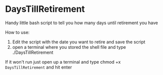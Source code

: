 # DaysTillRetirement
Handy little bash script to tell you how many days until retirement you have


How to use:

1. Edit the script with the date you want to retire and save the script
2. open a terminal where you stored the shell file and type ./DaysTillRetirement


If it won't run just open up a terminal and type chmod +x `DaysTillRetirement` and hit enter
